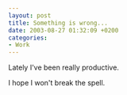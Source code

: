 ```yaml
---
layout: post
title: Something is wrong...
date: 2003-08-27 01:32:09 +0200
categories:
- Work
---
```

Lately I've been really productive.

I hope I won't break the spell.

